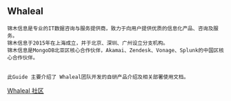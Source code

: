 ## Whaleal 
```
锦木信息是专业的IT数据咨询与服务提供商，致力于向用户提供优质的信息化产品、咨询及服务。
锦木信息于2015年在上海成立，并于北京、深圳、广州设立分支机构。
锦木信息是MongoDB北亚区核心合作伙伴，Akamai、Zendesk、Vonage、Splunk的中国区核心合作伙伴。


```

~~~
此Guide 主要介绍了 Whaleal团队开发的自研产品介绍及相关部署使用文档。

~~~

[Whaleal 社区](https://www.whaleal.com/)
